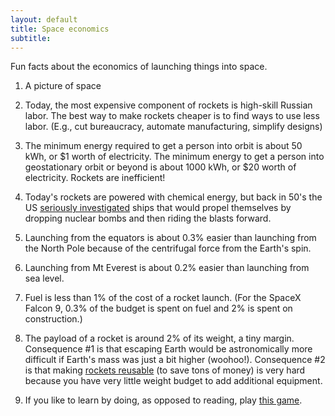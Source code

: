 ```yaml
---
layout: default
title: Space economics
subtitle:
---
```


Fun facts about the economics of launching things into space.

1. A picture of space

2. Today, the most expensive component of rockets is high-skill Russian labor. The best way to make rockets cheaper is to find ways to use less labor. (E.g., cut bureaucracy, automate manufacturing, simplify designs)

3. The minimum energy required to get a person into orbit is about 50 kWh, or $1 worth of electricity. The minimum energy to get a person into geostationary orbit or beyond is about 1000 kWh, or $20 worth of electricity. Rockets are inefficient!

4. Today's rockets are powered with chemical energy, but back in 50's the US <a href="https://en.wikipedia.org/wiki/Project_Orion_(nuclear_propulsion)">seriously investigated</a> ships that would propel themselves by dropping nuclear bombs and then riding the blasts forward.

5. Launching from the equators is about 0.3% easier than launching from the North Pole because of the centrifugal force from the Earth's spin.

6. Launching from Mt Everest is about 0.2% easier than launching from sea level.

7. Fuel is less than 1% of the cost of a rocket launch. (For the SpaceX Falcon 9, 0.3% of the budget is spent on fuel and 2% is spent on construction.)

8. The payload of a rocket is around 2% of its weight, a tiny margin. Consequence #1 is that escaping Earth would be astronomically more difficult if Earth's mass was just a bit higher (woohoo!). Consequence #2 is that making [rockets reusable](https://www.youtube.com/watch?v=eGimzB5QM1M) (to save tons of money) is very hard because you have very little weight budget to add additional equipment.

9. If you like to learn by doing, as opposed to reading, play [this game](https://www.youtube.com/watch?v=AFX5kZMulu0).